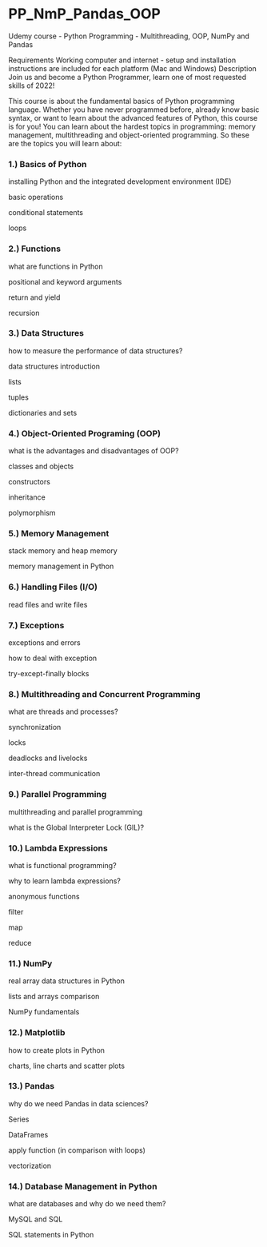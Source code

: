 # PP_NmP_Pandas_OOP

Udemy course - Python Programming - Multithreading, OOP, NumPy and Pandas

Requirements
Working computer and internet - setup and installation instructions are included for each platform (Mac and Windows)
Description
Join us and become a Python Programmer, learn one of most requested skills of 2022!

This course is about the fundamental basics of Python programming language. Whether you have never programmed before, already know basic syntax, or want to learn about the advanced features of Python, this course is for you! You can learn about the hardest topics in programming: memory management, multithreading and object-oriented programming. So these are the topics you will learn about:

### 1.) Basics of Python

installing Python and the integrated development environment (IDE)

basic operations

conditional statements

loops

### 2.) Functions

what are functions in Python

positional and keyword arguments

return and yield

recursion

### 3.) Data Structures

how to measure the performance of data structures?

data structures introduction

lists

tuples

dictionaries and sets

### 4.) Object-Oriented Programing (OOP)

what is the advantages and disadvantages of OOP?

classes and objects

constructors

inheritance

polymorphism

### 5.) Memory Management

stack memory and heap memory

memory management in Python

### 6.) Handling Files (I/O)

read files and write files

### 7.) Exceptions

exceptions and errors

how to deal with exception

try-except-finally blocks

### 8.) Multithreading and Concurrent Programming

what are threads and processes?

synchronization

locks

deadlocks and livelocks

inter-thread communication

### 9.) Parallel Programming

multithreading and parallel programming

what is the Global Interpreter Lock (GIL)?

### 10.) Lambda Expressions

what is functional programming?

why to learn lambda expressions?

anonymous functions

filter

map

reduce

### 11.) NumPy

real array data structures in Python

lists and arrays comparison

NumPy fundamentals

### 12.) Matplotlib

how to create plots in Python

charts, line charts and scatter plots

### 13.) Pandas

why do we need Pandas in data sciences?

Series

DataFrames

apply function (in comparison with loops)

vectorization

### 14.) Database Management in Python

what are databases and why do we need them?

MySQL and SQL

SQL statements in Python
